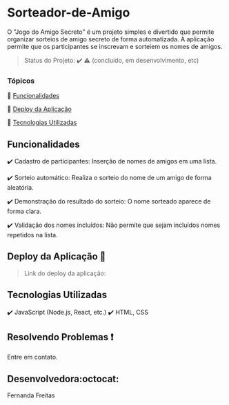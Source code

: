 # Sorteador-de-Amigo
O "Jogo do Amigo Secreto" é um projeto simples e divertido que permite organizar sorteios de amigo secreto de forma automatizada. A aplicação permite que os participantes se inscrevam e sorteiem os nomes de amigos.
> Status do Projeto: :heavy_check_mark: :warning: (concluido, em desenvolvimento, etc)

### Tópicos 

:small_blue_diamond: [Funcionalidades](#funcionalidades)

:small_blue_diamond: [Deploy da Aplicação](#deploy-da-aplicação-dash)

:small_blue_diamond: [Tecnologias Utilizadas](#tecnologias-utilizadas)



## Funcionalidades

:heavy_check_mark: Cadastro de participantes: Inserção de nomes de amigos em uma lista.

:heavy_check_mark: Sorteio automático: Realiza o sorteio do nome de um amigo de forma aleatória.

:heavy_check_mark: Demonstração do resultado do sorteio: O nome sorteado aparece de forma clara.

:heavy_check_mark: Validação dos nomes incluídos: Não permite que sejam incluídos nomes repetidos na lista.

## Deploy da Aplicação :dash:

> Link do deploy da aplicação: 

## Tecnologias Utilizadas

:heavy_check_mark: JavaScript (Node.js, React, etc.)
:heavy_check_mark: HTML, CSS


## Resolvendo Problemas :exclamation:

Entre em contato.


## Desenvolvedora:octocat:

Fernanda Freitas
